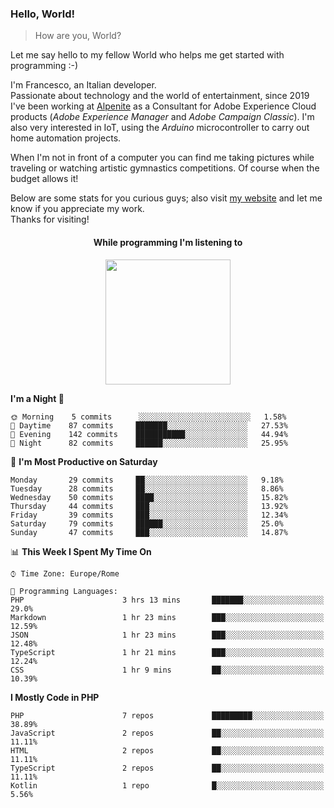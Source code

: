 ### Hello, World!

> How are you, World?

Let me say hello to my fellow World who helps me get started with programming :-)

I'm Francesco, an Italian developer.  
Passionate about technology and the world of entertainment, since 2019 I've been working at [Alpenite](https://www.alpenite.com) as a Consultant for Adobe Experience Cloud products (*Adobe Experience Manager* and *Adobe Campaign Classic*). I'm also very interested in IoT, using the *Arduino* microcontroller to carry out home automation projects.

When I'm not in front of a computer you can find me taking pictures while traveling or watching artistic gymnastics competitions. Of course when the budget allows it!

Below are some stats for you curious guys; also visit [my website](https://www.francescorega.eu) and let me know if you appreciate my work.  
Thanks for visiting!

<div align="center">
  <h4>While programming I'm listening to</h4>
  <a href="https://apps.francescorega.eu/now-playing/11147232609" target="_blank"><img src="https://apps.francescorega.eu/now-playing/11147232609" width="200"></a>
</div>

<!--START_SECTION:waka-->
**I'm a Night 🦉** 

```text
🌞 Morning    5 commits      ░░░░░░░░░░░░░░░░░░░░░░░░░   1.58% 
🌆 Daytime    87 commits     ███████░░░░░░░░░░░░░░░░░░   27.53% 
🌃 Evening    142 commits    ███████████░░░░░░░░░░░░░░   44.94% 
🌙 Night      82 commits     ██████░░░░░░░░░░░░░░░░░░░   25.95%

```
📅 **I'm Most Productive on Saturday** 

```text
Monday       29 commits     ██░░░░░░░░░░░░░░░░░░░░░░░   9.18% 
Tuesday      28 commits     ██░░░░░░░░░░░░░░░░░░░░░░░   8.86% 
Wednesday    50 commits     ████░░░░░░░░░░░░░░░░░░░░░   15.82% 
Thursday     44 commits     ███░░░░░░░░░░░░░░░░░░░░░░   13.92% 
Friday       39 commits     ███░░░░░░░░░░░░░░░░░░░░░░   12.34% 
Saturday     79 commits     ██████░░░░░░░░░░░░░░░░░░░   25.0% 
Sunday       47 commits     ███░░░░░░░░░░░░░░░░░░░░░░   14.87%

```


📊 **This Week I Spent My Time On** 

```text
⌚︎ Time Zone: Europe/Rome

💬 Programming Languages: 
PHP                      3 hrs 13 mins       ███████░░░░░░░░░░░░░░░░░░   29.0% 
Markdown                 1 hr 23 mins        ███░░░░░░░░░░░░░░░░░░░░░░   12.59% 
JSON                     1 hr 23 mins        ███░░░░░░░░░░░░░░░░░░░░░░   12.48% 
TypeScript               1 hr 21 mins        ███░░░░░░░░░░░░░░░░░░░░░░   12.24% 
CSS                      1 hr 9 mins         ██░░░░░░░░░░░░░░░░░░░░░░░   10.39%

```

**I Mostly Code in PHP** 

```text
PHP                      7 repos             █████████░░░░░░░░░░░░░░░░   38.89% 
JavaScript               2 repos             ██░░░░░░░░░░░░░░░░░░░░░░░   11.11% 
HTML                     2 repos             ██░░░░░░░░░░░░░░░░░░░░░░░   11.11% 
TypeScript               2 repos             ██░░░░░░░░░░░░░░░░░░░░░░░   11.11% 
Kotlin                   1 repo              █░░░░░░░░░░░░░░░░░░░░░░░░   5.56%

```



<!--END_SECTION:waka-->

